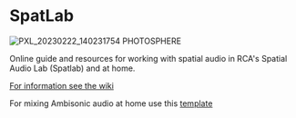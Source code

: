 # SpatLab

![PXL_20230222_140231754 PHOTOSPHERE](https://github.com/XRRCA/SpatLab/assets/122040562/422b8542-b34e-4eea-9888-c6c28000dda1)

Online guide and resources for working with spatial audio in RCA's Spatial Audio Lab (Spatlab) and at home.

[For information see the wiki](https://github.com/XRRCA/SpatLab/wiki)

For mixing Ambisonic audio at home use this [template](templates/reaper/iem-ambisonic-reaper-template.rpp)
